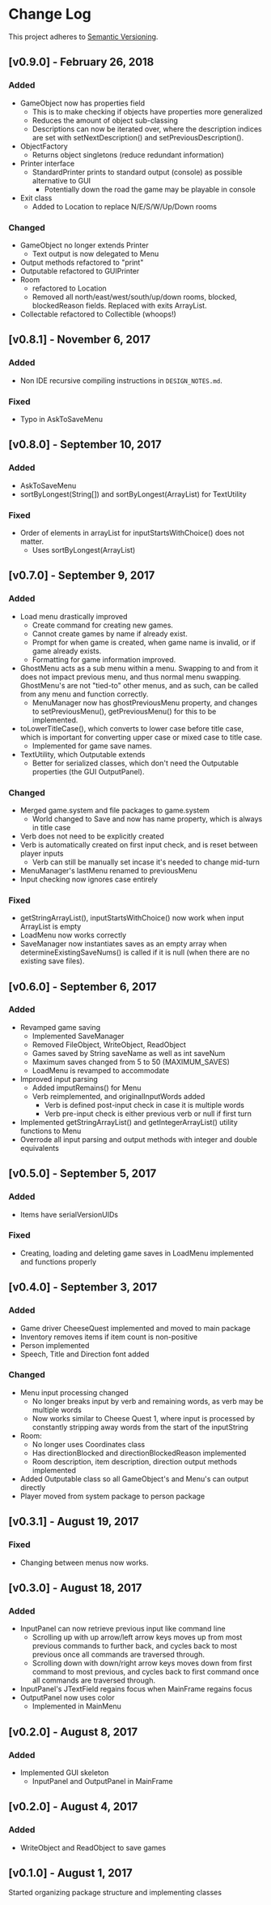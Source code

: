 Change Log
==========
This project adheres to [Semantic Versioning](http://semver.org/).


[v0.9.0] - February 26, 2018
----------------------------
### Added
- GameObject now has properties field
    - This is to make checking if objects have properties more generalized
    - Reduces the amount of object sub-classing
    - Descriptions can now be iterated over, where the description indices are set with setNextDescription() and setPreviousDescription().
- ObjectFactory
    - Returns object singletons (reduce redundant information)
- Printer interface
    - StandardPrinter prints to standard output (console) as possible alternative to GUI
        - Potentially down the road the game may be playable in console
- Exit class
    - Added to Location to replace N/E/S/W/Up/Down rooms
### Changed
- GameObject no longer extends Printer
    - Text output is now delegated to Menu
- Output methods refactored to "print"
- Outputable refactored to GUIPrinter
- Room
    - refactored to Location
    - Removed all north/east/west/south/up/down rooms, blocked, blockedReason fields. Replaced with exits ArrayList<Exit>.
- Collectable refactored to Collectible (whoops!)


[v0.8.1] - November 6, 2017
----------------------------
### Added
- Non IDE recursive compiling instructions in `DESIGN_NOTES.md`.
### Fixed
- Typo in AskToSaveMenu

[v0.8.0] - September 10, 2017
----------------------------
### Added
- AskToSaveMenu
- sortByLongest(String[]) and sortByLongest(ArrayList<String>) for TextUtility
### Fixed
- Order of elements in arrayList for inputStartsWithChoice() does not matter.
    - Uses sortByLongest(ArrayList<String>)



[v0.7.0] - September 9, 2017
---------------------------
### Added
- Load menu drastically improved
    - Create command for creating new games.
    - Cannot create games by name if already exist.
    - Prompt for when game is created, when game name is invalid, or if game already exists.
    - Formatting for game information improved.
- GhostMenu acts as a sub menu within a menu. Swapping to and from it does not impact previous menu, and thus normal menu swapping. GhostMenu's are not "tied-to" other menus, and as such, can be called from any menu and function correctly.
    - MenuManager now has ghostPreviousMenu property, and changes to setPreviousMenu(), getPreviousMenu() for this to be implemented.
- toLowerTitleCase(), which converts to lower case before title case, which is important for converting upper case or mixed case to title case.
     - Implemented for game save names.
- TextUtility, which Outputable extends
    - Better for serialized classes, which don't need the Outputable properties (the GUI OutputPanel).
### Changed
- Merged game.system and file packages to game.system
    - World changed to Save and now has name property, which is always in title case
- Verb does not need to be explicitly created
- Verb is automatically created on first input check, and is reset between player inputs
    - Verb can still be manually set incase it's needed to change mid-turn
- MenuManager's lastMenu renamed to previousMenu
- Input checking now ignores case entirely
### Fixed
- getStringArrayList(), inputStartsWithChoice() now work when input ArrayList is empty
- LoadMenu now works correctly
- SaveManager now instantiates saves as an empty array when determineExistingSaveNums() is called if it is null (when there are no existing save files).



[v0.6.0] - September 6, 2017
---------------------------
### Added
- Revamped game saving
    - Implemented SaveManager
    - Removed FileObject, WriteObject, ReadObject
    - Games saved by String saveName as well as int saveNum
    - Maximum saves changed from 5 to 50 (MAXIMUM_SAVES)
    - LoadMenu is revamped to accommodate
- Improved input parsing
    - Added imputRemains() for Menu
    - Verb reimplemented, and originalInputWords added
        - Verb is defined post-input check in case it is multiple words
        - Verb pre-input check is either previous verb or null if first turn
- Implemented getStringArrayList() and getIntegerArrayList() utility functions to Menu
- Overrode all input parsing and output methods with integer and double equivalents



[v0.5.0] - September 5, 2017
---------------------------
### Added
- Items have serialVersionUIDs
### Fixed
- Creating, loading and deleting game saves in LoadMenu implemented and functions properly



[v0.4.0] - September 3, 2017
---------------------------
### Added
- Game driver CheeseQuest implemented and moved to main package
- Inventory removes items if item count is non-positive
- Person implemented
- Speech, Title and Direction font added
### Changed
- Menu input processing changed
    - No longer breaks input by verb and remaining words, as verb may be multiple words
    - Now works similar to Cheese Quest 1, where input is processed by constantly stripping away words from the start of the inputString
- Room:
    - No longer uses Coordinates class
    - Has directionBlocked and directionBlockedReason implemented
    - Room description, item description, direction output methods implemented
- Added Outputable class so all GameObject's and Menu's can output directly
- Player moved from system package to person package



[v0.3.1] - August 19, 2017
--------------------------
### Fixed
- Changing between menus now works.



[v0.3.0] - August 18, 2017
--------------------------
### Added
- InputPanel can now retrieve previous input like command line
    - Scrolling up with up arrow/left arrow keys moves up from most previous commands to further back, and cycles back to most previous once all commands are traversed through.
    - Scrolling down with down/right arrow keys moves down from first command to most previous, and cycles back to first command once all commands are traversed through.
- InputPanel's JTextField regains focus when MainFrame regains focus
- OutputPanel now uses color
    - Implemented in MainMenu



[v0.2.0] - August 8, 2017
-------------------------
### Added
- Implemented GUI skeleton
    - InputPanel and OutputPanel in MainFrame



[v0.2.0] - August 4, 2017
-------------------------
### Added
- WriteObject and ReadObject to save games



[v0.1.0] - August 1, 2017
-------------------------
Started organizing package structure and implementing classes
